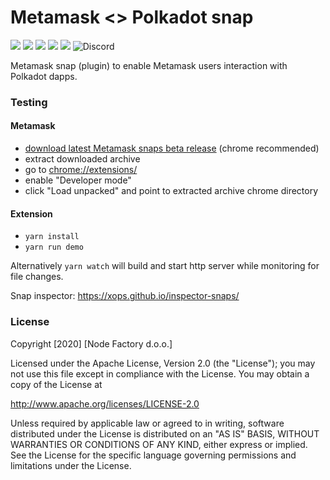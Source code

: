 # Metamask <> Polkadot snap
![](https://github.com/nodefactoryio/metamask-snap-polkadot/workflows/ci/badge.svg)
![](https://img.shields.io/github/issues-raw/nodefactoryio/metamask-snap-polkadot)
![](https://img.shields.io/github/license/nodefactoryio/metamask-snap-polkadot)
![](https://img.shields.io/badge/yarn-%3E%3D1.17.0-orange.svg?style=flat-square)
![](https://img.shields.io/badge/Node.js-%3E%3D12.x-orange.svg?style=flat-square)
![Discord](https://img.shields.io/discord/608204864593461248?color=blue&label=Discord&logo=discord)

Metamask snap (plugin) to enable Metamask users interaction with Polkadot dapps.

### Testing

#### Metamask
- [download latest Metamask snaps beta release](https://github.com/NodeFactoryIo/metamask-snaps-beta/releases) (chrome recommended)
- extract downloaded archive
- go to [chrome://extensions/](chrome://extensions/)
- enable "Developer mode"
- click "Load unpacked" and point to extracted archive chrome directory

#### Extension
- `yarn install`
- `yarn run demo`

Alternatively `yarn watch` will build and start http server while monitoring for file changes.

Snap inspector: https://xops.github.io/inspector-snaps/


### License
Copyright [2020] [Node Factory d.o.o.]

Licensed under the Apache License, Version 2.0 (the "License");
you may not use this file except in compliance with the License.
You may obtain a copy of the License at

   http://www.apache.org/licenses/LICENSE-2.0

Unless required by applicable law or agreed to in writing, software
distributed under the License is distributed on an "AS IS" BASIS,
WITHOUT WARRANTIES OR CONDITIONS OF ANY KIND, either express or implied.
See the License for the specific language governing permissions and
limitations under the License.